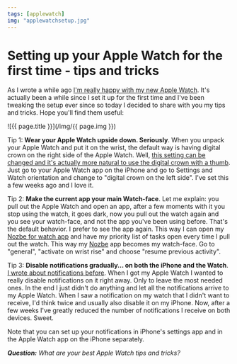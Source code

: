 ```yaml
---
tags: [applewatch]
img: "applewatchsetup.jpg"
---
```


# Setting up your Apple Watch for the first time - tips and tricks

As I wrote a while ago [I'm really happy with my new Apple Watch][A]. It's actually been a while since I set it up for the first time and I've been tweaking the setup ever since so today I decided to share with you my tips and tricks. Hope you'll find them useful:  

<!--More-->

![{{ page.title }}](/img/{{ page.img }})

Tip 1: **Wear your Apple Watch upside down. Seriously**. When you unpack your Apple Watch and put it on the wrist, the default way is having digital crown on the right side of the Apple Watch. Well, [this setting can be changed and it's actually more natural to use the digital crown with a thumb](http://furbo.org/2015/05/22/apple-watch-ergonomics/). Just go to your Apple Watch app on the iPhone and go to Settings and Watch orientation and change to "digital crown on the left side". I've set this a few weeks ago and I love it. 

Tip 2: **Make the current app your main Watch-face**. Let me explain: you pull out the Apple Watch and open an app, after a few moments with it you stop using the watch, it goes dark, now you pull out the watch again and you see your watch-face, and not the app you've been using before. That's the default behavior. I prefer to see the app again. This way I can open my [Nozbe for watch app](http://Nozbe.watch) and have my priority list of tasks open every time I pull out the watch. This way my [Nozbe][n] app becomes my watch-face. Go to "general", "activate on wrist rise" and choose "resume previous activity".

Tip 3: **Disable notifications gradually... on both the iPhone and the Watch**. [I wrote about notifications before](https://sliwinski.com/notifications). When I got my Apple Watch I wanted to really disable notifications on it right away. Only to leave the most needed ones. In the end I just didn't do anything and let all the notifications arrive to my Apple Watch. When I saw a notification on my watch that I didn't want to receive, I'd think twice and usually also disable it on my iPhone. Now, after a few weeks I've greatly reduced the number of notifications I receive on both devices. Sweet.

Note that you can set up your notifications in iPhone's settings app and in the Apple Watch app on the iPhone separately.

***Question:*** *What are your best Apple Watch tips and tricks?*

[A]: /watch-5days
[I]: http://info.productivemag.com/go/es
[G]: http://info.productivemag.com/go/esa
[iMagazine]: http://iMagazine.pl
[Dropbox]: http://db.tt/kD7Liux
[Evernote]: /how-i-use-evernote
[It's all about Passion!]: /passion
[Nozbe]: http://nozbe.com/
[#iPadOnly]: http://ipadonlybook.com/
[Productive! Magazine]: http://productivemag.com/
[Productive! Show]: /show
[Twitter]: http://twitter.com/MSliwinski

[n]: https://michael.gratis/nozbe